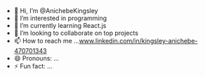 - 👋 Hi, I’m @AnichebeKingsley
- 👀 I’m interested in programming
- 🌱 I’m currently learning React.js
- 💞️ I’m looking to collaborate on top projects
- 📫 How to reach me ...www.linkedin.com/in/kingsley-anichebe-470701343
- 😄 Pronouns: ...
- ⚡ Fun fact: ...

<!---
AnichebeKingsley/AnichebeKingsley is a ✨ special ✨ repository because its `README.md` (this file) appears on your GitHub profile.
You can click the Preview link to take a look at your changes.
--->
